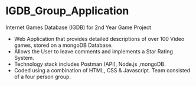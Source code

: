 # IGDB_Group_Application
Internet Games Database (IGDB) for 2nd Year Game Project
- Web Application that provides detailed descriptions of over 100 Video games, stored on a mongoDB Database.
- Allows the User to leave comments and implements a Star Rating System.
- Technology stack includes Postman (API), Node.js ,mongoDB.
- Coded using a combination of HTML, CSS & Javascript.
Team consisted of a four person group.
